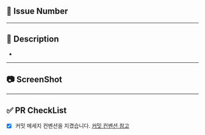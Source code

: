 ## 🥺 Issue Number
---
## 📝 Description
-
***

## 📷 ScreenShot
---

## ✅ PR CheckList
- [x] 커밋 메세지 컨벤션을 지켰습니다. <a href=https://velog.io/@dkdlel102/Git-커밋-메시지-컨벤션>커밋 컨벤션 참고</a>
